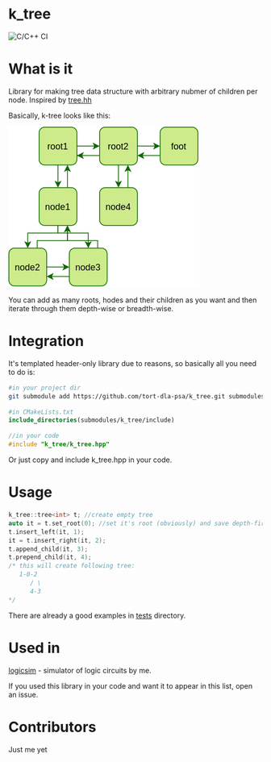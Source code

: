 # k_tree
![C/C++ CI](https://github.com/tort-dla-psa/k_tree/workflows/C/C++%20CI/badge.svg)

# What is it
Library for making tree data structure with arbitrary nubmer of children per node. Inspired by [tree.hh](https://github.com/kpeeters/tree.hh)

Basically, k-tree looks like this:

![image of structure](.github/images/structure.png)

You can add as many roots, hodes and their children as you want and then iterate through them depth-wise or breadth-wise.

# Integration
It's templated header-only library due to reasons, so basically all you need to do is:

```sh
#in your project dir
git submodule add https://github.com/tort-dla-psa/k_tree.git submodules/k_tree
```
```cmake
#in CMakeLists.txt
include_directories(submodules/k_tree/include)
```
```c++
//in your code
#include "k_tree/k_tree.hpp"
```

Or just copy and include k_tree.hpp in your code.

# Usage

```c++
k_tree::tree<int> t; //create empty tree
auto it = t.set_root(0); //set it's root (obviously) and save depth-first iterator to it
t.insert_left(it, 1); 
it = t.insert_right(it, 2);
t.append_child(it, 3);
t.prepend_child(it, 4);
/* this will create following tree:
   1-0-2
      / \
      4-3
*/
```

There are already a good examples in [tests](tests) directory.

# Used in
[logicsim](https://github.com/tort-dla-psa/logicsim) - simulator of logic circuits by me.

If you used this library in your code and want it to appear in this list, open an issue.

# Contributors
Just me yet
